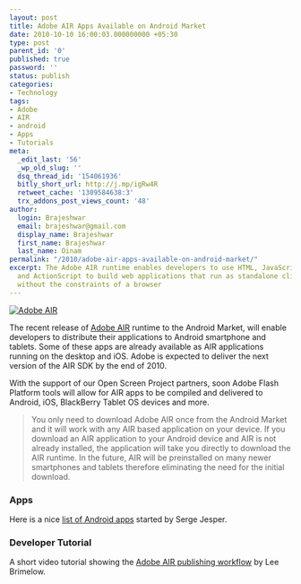 ```yaml
---
layout: post
title: Adobe AIR Apps Available on Android Market
date: 2010-10-10 16:00:03.000000000 +05:30
type: post
parent_id: '0'
published: true
password: ''
status: publish
categories:
- Technology
tags:
- Adobe
- AIR
- android
- Apps
- Tutorials
meta:
  _edit_last: '56'
  _wp_old_slug: ''
  dsq_thread_id: '154061936'
  bitly_short_url: http://j.mp/igRw4R
  retweet_cache: '1309584638:3'
  trx_addons_post_views_count: '48'
author:
  login: Brajeshwar
  email: brajeshwar@gmail.com
  display_name: Brajeshwar
  first_name: Brajeshwar
  last_name: Oinam
permalink: "/2010/adobe-air-apps-available-on-android-market/"
excerpt: The Adobe AIR runtime enables developers to use HTML, JavaScript, Adobe Flash
  and ActionScript to build web applications that run as standalone client applications
  without the constraints of a browser
---
```

<p><a href="http://www.adobe.com/products/air/"><img src="/static/2010/10/adobe-air-logo.jpg" alt="Adobe AIR" style="border: 0 none;" /></a></p>
<p>The recent release of <a href="http://www.adobe.com/products/air/">Adobe AIR</a> runtime to the Android Market, will enable developers to distribute their applications to Android smartphone and tablets.  Some of these apps are already available as AIR applications running on the desktop and iOS. Adobe is expected to deliver the next version of the AIR SDK by the end of 2010.</p>

<p>With the support of our Open Screen Project partners, soon Adobe Flash Platform tools will allow for AIR apps to be compiled and delivered to Android, iOS, BlackBerry Tablet OS devices and more.</p>
<blockquote><p>You only need to download Adobe AIR once from the Android Market and it will work with any AIR based application on your device. If you download an AIR application to your Android device and AIR is not already installed, the application will take you directly to download the AIR runtime.  In the future, AIR will be preinstalled on many newer smartphones and tablets therefore eliminating the need for the initial download.</p></blockquote>
<h3>Apps</h3>
<p>Here is a nice <a href="http://www.appbrain.com/user/webkitchen/air-applications">list of Android apps</a> started by Serge Jesper.</p>
<h3>Developer Tutorial</h3>
<p>A short video tutorial showing the <a href="http://gotoandlearn.com/play.php?id=131">Adobe AIR publishing workflow</a> by Lee Brimelow.</p>
